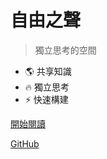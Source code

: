 # 自由之聲
> 獨立思考的空間

- 🌎 共享知識
- 🔥 獨立思考
- ⚡ 快速構建

[開始閱讀](README.md)

[GitHub](https://github.com/gitflee/gitflee.github.io)
